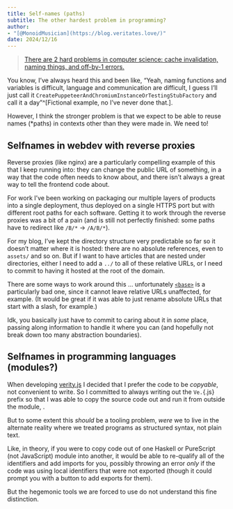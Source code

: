 ```yaml
---
title: Self-names (paths)
subtitle: The other hardest problem in programming?
author:
- "[@MonoidMusician](https://blog.veritates.love/)"
date: 2024/12/16
---
```


> [There are 2 hard problems in computer science: cache invalidation, naming things, and off-by-1 errors.](https://martinfowler.com/bliki/TwoHardThings.html)
> <!-- https://twitter.com/secretGeek/status/7269997868 -->

You know, Iʼve always heard this and been like, “Yeah, naming functions and variables is difficult, language and communication are difficult, I guess Iʼll just call it `Create​Puppeteer​And​Chromium​Instance​Or​Testing​Stub​Factory` and call it a day”^[Fictional example, no Iʼve never done that.].

However, I think the stronger problem is that we expect to be able to reuse names (*paths) in contexts other than they were made in. We need to!

## Selfnames in webdev with reverse proxies

Reverse proxies (like nginx) are a particularly compelling example of this that I keep running into: they can change the public URL of something, in a way that the code often needs to know about, and there isnʼt always a great way to tell the frontend code about.

For work Iʼve been working on packaging our multiple layers of products into a single deployment, thus deployed on a single HTTPS port but with different root paths for each software. Getting it to work through the reverse proxies was a bit of a pain (and is still not perfectly finished: some paths have to redirect like `/B/*` -> `/A/B/*`).

For my blog, Iʼve kept the directory structure very predictable so far so it doesnʼt matter where it is hosted: there are no absolute references, even to `assets/` and so on.
But if I want to have articles that are nested under directories, either I need to add a `../` to all of these relative URLs, or I need to commit to having it hosted at the root of the domain.

There are some ways to work around this&nbsp;… unfortunately [`<base>`](https://developer.mozilla.org/en-US/docs/Web/HTML/Element/base) is a particularly bad one, since it cannot leave relative URLs unaffected, for example.
(It would be great if it was able to just rename absolute URLs that start with a slash, for example.)

Idk, you basically just have to commit to caring about it in *some* place, passing along information to handle it where you can (and hopefully not break down too many abstraction boundaries).

## Selfnames in programming languages (modules?)

When developing [verity.js](https://blog.veritates.love/assets/js/verity.js) I decided that I prefer the code to be *copyable*, not convenient to write.
So I committed to always writing out the `Ve.`{.js} prefix so that I was able to copy the source code out and run it from outside the module, .

But to some extent this *should* be a tooling problem, *were* we to live in the alternate reality where we treated programs as structured syntax, not plain text.

Like, in theory, if you were to copy code out of one Haskell or PureScript (not JavaScript) module into another, it would be able to re-qualify all of the identifiers and add imports for you, possibly throwing an error *only* if the code was using local identifiers that were not exported (though it could prompt you with a button to add exports for them).

But the hegemonic tools we are forced to use do not understand this fine distinction.
